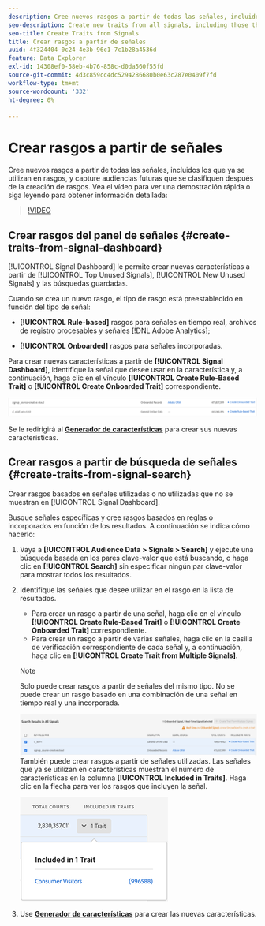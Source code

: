 ```yaml
---
description: Cree nuevos rasgos a partir de todas las señales, incluidos los que ya se utilizan en rasgos, y capture audiencias futuras que se clasifiquen después de la creación de rasgos.
seo-description: Create new traits from all signals, including those that are already used in traits, and capture future audiences that qualify after trait creation.
seo-title: Create Traits from Signals
title: Crear rasgos a partir de señales
uuid: 4f324404-0c24-4e3b-96c1-7c1b28a4536d
feature: Data Explorer
exl-id: 14308ef0-58eb-4b76-858c-d0da560f55fd
source-git-commit: 4d3c859cc4dc5294286680b0e63c287e0409f7fd
workflow-type: tm+mt
source-wordcount: '332'
ht-degree: 0%

---
```


# Crear rasgos a partir de señales

Cree nuevos rasgos a partir de todas las señales, incluidos los que ya se utilizan en rasgos, y capture audiencias futuras que se clasifiquen después de la creación de rasgos. Vea el vídeo para ver una demostración rápida o siga leyendo para obtener información detallada:

>[!VIDEO](https://video.tv.adobe.com/v/25169/?quality=12)

## Crear rasgos del panel de señales {#create-traits-from-signal-dashboard}

[!UICONTROL Signal Dashboard] le permite crear nuevas características a partir de [!UICONTROL Top Unused Signals], [!UICONTROL New Unused Signals] y las búsquedas guardadas.

Cuando se crea un nuevo rasgo, el tipo de rasgo está preestablecido en función del tipo de señal:

* **[!UICONTROL Rule-based]** rasgos para señales en tiempo real, archivos de registro procesables y señales [!DNL Adobe Analytics];

* **[!UICONTROL Onboarded]** rasgos para señales incorporadas.

Para crear nuevas características a partir de **[!UICONTROL Signal Dashboard]**, identifique la señal que desee usar en la característica y, a continuación, haga clic en el vínculo **[!UICONTROL Create Rule-Based Trait]** o **[!UICONTROL Create Onboarded Trait]** correspondiente.

![](assets/signals-create-trait.png)

Se le redirigirá al **[Generador de características](../../features/traits/about-trait-builder.md)** para crear sus nuevas características.

## Crear rasgos a partir de búsqueda de señales {#create-traits-from-signal-search}

Crear rasgos basados en señales utilizadas o no utilizadas que no se muestran en [!UICONTROL Signal Dashboard].

Busque señales específicas y cree rasgos basados en reglas o incorporados en función de los resultados. A continuación se indica cómo hacerlo:

1. Vaya a **[!UICONTROL Audience Data > Signals > Search]** y ejecute una búsqueda basada en los pares clave-valor que está buscando, o haga clic en **[!UICONTROL Search]** sin especificar ningún par clave-valor para mostrar todos los resultados.
2. Identifique las señales que desee utilizar en el rasgo en la lista de resultados.
   * Para crear un rasgo a partir de una señal, haga clic en el vínculo **[!UICONTROL Create Rule-Based Trait]** o **[!UICONTROL Create Onboarded Trait]** correspondiente.
   * Para crear un rasgo a partir de varias señales, haga clic en la casilla de verificación correspondiente de cada señal y, a continuación, haga clic en **[!UICONTROL Create Trait from Multiple Signals]**.

   >[!NOTE]
   >Solo puede crear rasgos a partir de señales del mismo tipo. No se puede crear un rasgo basado en una combinación de una señal en tiempo real y una incorporada.
   >
   > ![](assets/signals-create-trait-search.png)
   >También puede crear rasgos a partir de señales utilizadas. Las señales que ya se utilizan en características muestran el número de características en la columna **[!UICONTROL Included in Traits]**. Haga clic en la flecha para ver los rasgos que incluyen la señal.
   >
   >![](assets/signals-used-traits.png)

3. Use **[Generador de características](../../features/traits/about-trait-builder.md)** para crear las nuevas características.
